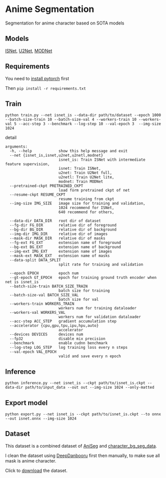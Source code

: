 # Anime Segmentation
Segmentation for anime character based on SOTA models

##  Models

[ISNet](https://github.com/xuebinqin/DIS), [U2Net](https://github.com/xuebinqin/U-2-Net), [MODNet](https://github.com/ZHKKKe/MODNet)

## Requirements

You need to [install pytorch](https://pytorch.org/) first

Then `pip install -r requirements.txt`

## Train

`python train.py --net isnet_is --data-dir path/to/dataset --epoch 1000 --batch-size-train 10 --batch-size-val 4 --workers-train 10 --workers-val 5 --acc-step 3 --benchmark --log-step 10 --val-epoch 3  --img-size 1024`

detail

```
arguments:
  -h, --help            show this help message and exit
  --net {isnet_is,isnet,u2net,u2netl,modnet}
                        isnet_is: Train ISNet with intermediate feature supervision,
                        isnet: Train ISNet,
                        u2net: Train U2Net full,
                        u2netl: Train U2Net lite,
                        modnet: Train MODNet
  --pretrained-ckpt PRETRAINED_CKPT
                        load form pretrained ckpt of net
  --resume-ckpt RESUME_CKPT
                        resume training from ckpt
  --img-size IMG_SIZE   image size for training and validation,
                        1024 recommend for ISNet,
                        640 recommend for others,

  --data-dir DATA_DIR   root dir of dataset
  --fg-dir FG_DIR       relative dir of foreground
  --bg-dir BG_DIR       relative dir of background
  --img-dir IMG_DIR     relative dir of images
  --mask-dir MASK_DIR   relative dir of masks
  --fg-ext FG_EXT       extension name of foreground
  --bg-ext BG_EXT       extension name of background
  --img-ext IMG_EXT     extension name of images
  --mask-ext MASK_EXT   extension name of masks
  --data-split DATA_SPLIT
                        split rate for training and validation

  --epoch EPOCH         epoch num
  --gt-epoch GT_EPOCH   epoch for training ground truth encoder when net is isnet_is
  --batch-size-train BATCH_SIZE_TRAIN
                        batch size for training
  --batch-size-val BATCH_SIZE_VAL
                        batch size for val
  --workers-train WORKERS_TRAIN
                        workers num for training dataloader
  --workers-val WORKERS_VAL
                        workers num for validation dataloader
  --acc-step ACC_STEP   gradient accumulation step
  --accelerator {cpu,gpu,tpu,ipu,hpu,auto}
                        accelerator
  --devices DEVICES     devices num
  --fp32                disable mix precision
  --benchmark           enable cudnn benchmark
  --log-step LOG_STEP   log training loss every n steps
  --val-epoch VAL_EPOCH
                        valid and save every n epoch
```

## Inference

`python inference.py --net isnet_is --ckpt path/to/isnet_is.ckpt --data-dir path/to/input_data --out out --img-size 1024 --only-matted`

## Export model

`python export.py --net isnet_is --ckpt path/to/isnet_is.ckpt --to onnx --out isnet.onnx --img-size 1024`

## Dataset

This dataset is a combined dataset of [AniSeg](https://github.com/jerryli27/AniSeg#about-the-models) and [character_bg_seg_data](https://github.com/ShuhongChen/bizarre-pose-estimator#download).

I clean the dataset using [DeepDanbooru](https://github.com/KichangKim/DeepDanbooru) first then manually, to make sue all mask is anime character.

Click to [download](https://drive.google.com/file/d/1-18FMgEwv5HNO1KahZqPqXNk6v_iNYxl/view?usp=sharing) the dataset.


